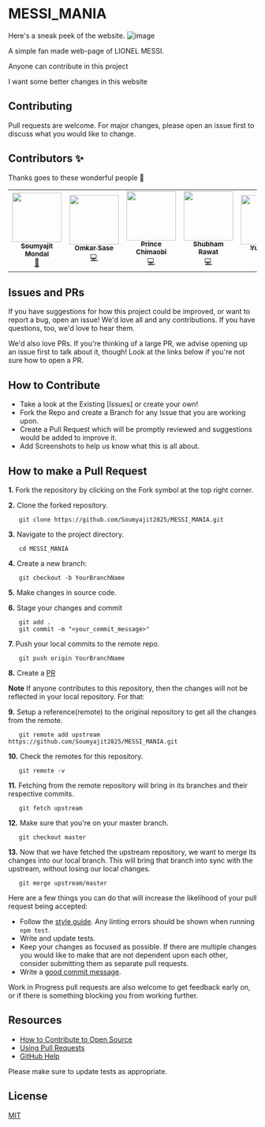# MESSI_MANIA
Here's a sneak peek of the website.
![image](https://user-images.githubusercontent.com/104025165/194740457-54703d68-0e60-4f8e-961e-538e3866a7ef.png)

A simple fan made web-page of LIONEL MESSI.

Anyone can contribute in this project

I want some better changes in this website

## Contributing

Pull requests are welcome. For major changes, please open an issue first to discuss what you would like to change.

## Contributors ✨

Thanks goes to these wonderful people 💜
<table>
  <tr>
    <td align="center"><a href="https://github.com/Soumyajit2825"><img src="https://avatars.githubusercontent.com/u/100519291?v=4" width="100px;" alt=""/><br /><sub><b>Soumyajit Mondal</b></sub></a><br /><a href="#maintenance-Tlazypanda" title="Maintenance">🚧</a></td>
    <td align="center"><a href="https://github.com/21omkarsase"><img src="https://avatars.githubusercontent.com/u/77478864?v=4" width="100px;" alt=""/><br /><sub><b>Omkar Sase</b></sub></a><br /><a title="Code">💻</a></td>
    <td align="center"><a href="https://github.com/chimoski"><img src="https://avatars.githubusercontent.com/u/93938145?v=4" width="100px;" alt=""/><br /><sub><b>Prince Chimaobi</b></sub></a><br /><a  title="Code">💻</a></td>
    <td align="center"><a href="https://github.com/shubhamrawat090"><img src="https://avatars.githubusercontent.com/u/58658277?v=4" width="100px;" alt=""/><br /><sub><b>Shubham Rawat</b></sub></a><br /> <a  title="Code">💻</a></td>
    <td align="center"><a href="https://github.com/yuvi2565"><img src="https://avatars.githubusercontent.com/u/108284221?v=4" width="100px;" alt=""/><br /><sub><b>Yuvi2565</b></sub></a><br /><a  title="Code">💻</a></td>
    <td align="center"><a href="https://github.com/pravincoder"><img src="https://avatars.githubusercontent.com/u/59168712?v=4" width="100px;" alt=""/><br /><sub><b>Pravin</b></sub></a><br /><a title="Code">💻</a></td>
    <td align="center"><a href="https://github.com/Anant2961"><img src="https://avatars.githubusercontent.com/u/76880810?v=4" width="100px;" alt=""/><br /><sub><b>Anant2961</b></sub></a><br /><a title="Code">💻</a></td>
    <td align="center"><a href="https://github.com/Rohan-A-V"><img src="https://avatars.githubusercontent.com/u/94459565?v=4" width="100px;" alt=""/><br /><sub><b>Rohan A V</b></sub></a><br /><a title="Code">💻</a></td>
    <td align="center"><a href="https://github.com/Potato-29"><img src="https://avatars.githubusercontent.com/u/53327808?v=4" width="100px;" alt=""/><br /><sub><b>Prayas Ahir</b></sub></a><br /><a title="Code">💻</a></td>
    <td align="center"><a href="https://github.com/smitioswal"><img src="https://avatars.githubusercontent.com/u/92663204?v=4" width="100px;" alt=""/><br /><sub><b>smitioswal</b></sub></a><br /><a title="Code">💻</a></td>
    <td align="center"><a href="https://github.com/BibhavPaudel"><img src="https://avatars.githubusercontent.com/u/104025165?v=4" width="100px;" alt=""/><br /><sub><b>BibhavPaudel</b></sub></a><br /><a title="Code">💻</a></td>
  </tr>
  </table>

## Issues and PRs

If you have suggestions for how this project could be improved, or want to report a bug, open an issue! We'd love all and any contributions. If you have questions, too, we'd love to hear them.

We'd also love PRs. If you're thinking of a large PR, we advise opening up an issue first to talk about it, though! Look at the links below if you're not sure how to open a PR.

## How to Contribute

- Take a look at the Existing [Issues] or create your own!
- Fork the Repo and create a Branch for any Issue that you are working upon.
- Create a Pull Request which will be promptly reviewed and suggestions would be added to improve it.
- Add Screenshots to help us know what this is all about.

## How to make a Pull Request

**1.** Fork the repository by clicking on the Fork symbol at the top right corner.

**2.** Clone the forked repository.

```
   git clone https://github.com/Soumyajit2825/MESSI_MANIA.git
```

**3.** Navigate to the project directory.

```
   cd MESSI_MANIA
```

**4.** Create a new branch:

```
   git checkout -b YourBranchName
```

**5.** Make changes in source code.

**6.** Stage your changes and commit

```
   git add .
   git commit -m "<your_commit_message>"
```

**7.** Push your local commits to the remote repo.

```
   git push origin YourBranchName
```

**8.** Create a [PR](https://help.github.com/en/github/collaborating-with-issues-and-pull-requests/creating-a-pull-request)

**Note** If anyone contributes to this repository, then the changes will not be reflected in your local repository. For that:

**9.** Setup a reference(remote) to the original repository to get all the changes from the remote.

```
   git remote add upstream https://github.com/Soumyajit2825/MESSI_MANIA.git
```

**10.** Check the remotes for this repository.

```
   git remote -v
```

**11.** Fetching from the remote repository will bring in its branches and their respective commits.

```
   git fetch upstream
```

**12.** Make sure that you're on your master branch.

```
   git checkout master
```

**13.** Now that we have fetched the upstream repository, we want to merge its changes into our local branch. This will bring that branch into sync with the upstream, without losing our local changes.

```
   git merge upstream/master
```

Here are a few things you can do that will increase the likelihood of your pull request being accepted:

- Follow the [style guide](https://gist.github.com/lisawolderiksen/a7b99d94c92c6671181611be1641c733). Any linting errors should be shown when running `npm test`.
- Write and update tests.
- Keep your changes as focused as possible. If there are multiple changes you would like to make that are not dependent upon each other, consider submitting them as separate pull requests.
- Write a [good commit message](http://tbaggery.com/2008/04/19/a-note-about-git-commit-messages.html).

Work in Progress pull requests are also welcome to get feedback early on, or if there is something blocking you from working further.

## Resources

- [How to Contribute to Open Source](https://opensource.guide/how-to-contribute/)
- [Using Pull Requests](https://help.github.com/articles/about-pull-requests/)
- [GitHub Help](https://help.github.com)

Please make sure to update tests as appropriate.

## License

[MIT](https://choosealicense.com/licenses/mit/)
